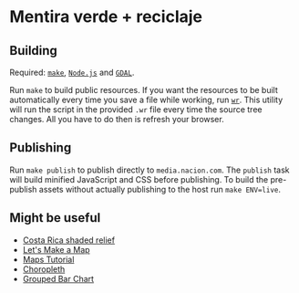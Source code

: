 # Mentira verde + reciclaje #

## Building ##

Required: [`make`](http://www.gnu.org/software/make/), [`Node.js`](http://nodejs.org/) and [`GDAL`](http://www.gdal.org/).

Run `make` to build public resources. If you want the resources to be built automatically every time you save a file while working, run [`wr`](https://npmjs.org/package/wr). This utility will run the script in the provided `.wr` file every time the source tree changes. All you have to do then is refresh your browser.

## Publishing ##

Run `make publish` to publish directly to `media.nacion.com`. The `publish` task will build minified JavaScript and CSS before publishing. To build the pre-publish assets without actually publishing to the host run `make ENV=live`.

## Might be useful ##

- [Costa Rica shaded relief](https://gist.github.com/mjhoy/5301594#file-index-html)
- [Let's Make a Map](http://bost.ocks.org/mike/map/)
- [Maps Tutorial](http://www.schneidy.com/Tutorials/MapsTutorial.html)
- [Choropleth](http://bl.ocks.org/mbostock/4060606)
- [Grouped Bar Chart](http://bl.ocks.org/mbostock/3887051)
